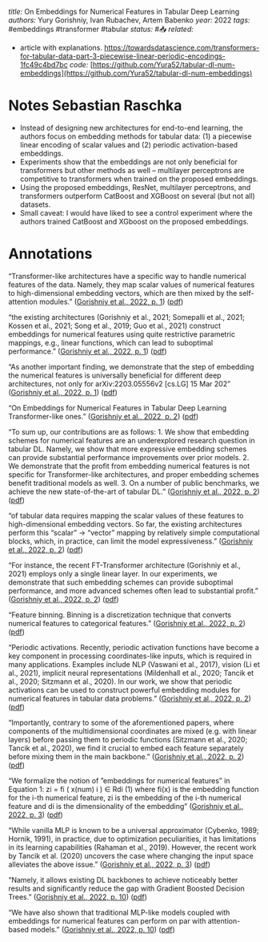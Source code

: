 *title:* On Embeddings for Numerical Features in Tabular Deep Learning
*authors:* Yury Gorishniy, Ivan Rubachev, Artem Babenko
*year:* 2022
*tags:* #embeddings #transformer #tabular
*status:* #📥
*related:*
- article with explanations. https://towardsdatascience.com/transformers-for-tabular-data-part-3-piecewise-linear-periodic-encodings-1fc49c4bd7bc
*code:* [https://github.com/Yura52/tabular-dl-num-embeddings](https://github.com/Yura52/tabular-dl-num-embeddings)
# Notes Sebastian Raschka
-   Instead of designing new architectures for end-to-end learning, the authors focus on embedding methods for tabular data: (1) a piecewise linear encoding of scalar values and (2) periodic activation-based embeddings.
-   Experiments show that the embeddings are not only beneficial for transformers but other methods as well – multilayer perceptrons are competitive to transformers when trained on the proposed embeddings.
-   Using the proposed embeddings, ResNet, multilayer perceptrons, and transformers outperform CatBoost and XGBoost on several (but not all) datasets.
-   Small caveat: I would have liked to see a control experiment where the authors trained CatBoost and XGboost on the proposed embeddings.

# Annotations

“Transformer-like architectures have a specific way to handle numerical features of the data. Namely, they map scalar values of numerical features to high-dimensional embedding vectors, which are then mixed by the self-attention modules.” ([Gorishniy et al., 2022, p. 1](zotero://select/library/items/V9AJAB5T)) ([pdf](zotero://open-pdf/library/items/YMZCLKEQ?page=1&annotation=NINXYJZY))

“the existing architectures (Gorishniy et al., 2021; Somepalli et al., 2021; Kossen et al., 2021; Song et al., 2019; Guo et al., 2021) construct embeddings for numerical features using quite restrictive parametric mappings, e.g., linear functions, which can lead to suboptimal performance.” ([Gorishniy et al., 2022, p. 1](zotero://select/library/items/V9AJAB5T)) ([pdf](zotero://open-pdf/library/items/YMZCLKEQ?page=1&annotation=MFFC6S4Z))

“As another important finding, we demonstrate that the step of embedding the numerical features is universally beneficial for different deep architectures, not only for arXiv:2203.05556v2 [cs.LG] 15 Mar 202” ([Gorishniy et al., 2022, p. 1](zotero://select/library/items/V9AJAB5T)) ([pdf](zotero://open-pdf/library/items/YMZCLKEQ?page=1&annotation=7CKCYKGR))

“On Embeddings for Numerical Features in Tabular Deep Learning Transformer-like ones.” ([Gorishniy et al., 2022, p. 2](zotero://select/library/items/V9AJAB5T)) ([pdf](zotero://open-pdf/library/items/YMZCLKEQ?page=2&annotation=9QIH6IRL))

“To sum up, our contributions are as follows: 1. We show that embedding schemes for numerical features are an underexplored research question in tabular DL. Namely, we show that more expressive embedding schemes can provide substantial performance improvements over prior models. 2. We demonstrate that the profit from embedding numerical features is not specific for Transformer-like architectures, and proper embedding schemes benefit traditional models as well. 3. On a number of public benchmarks, we achieve the new state-of-the-art of tabular DL.” ([Gorishniy et al., 2022, p. 2](zotero://select/library/items/V9AJAB5T)) ([pdf](zotero://open-pdf/library/items/YMZCLKEQ?page=2&annotation=UI5Y5QHM))

“of tabular data requires mapping the scalar values of these features to high-dimensional embedding vectors. So far, the existing architectures perform this “scalar” → “vector” mapping by relatively simple computational blocks, which, in practice, can limit the model expressiveness.” ([Gorishniy et al., 2022, p. 2](zotero://select/library/items/V9AJAB5T)) ([pdf](zotero://open-pdf/library/items/YMZCLKEQ?page=2&annotation=T2YTSPF2))

“For instance, the recent FT-Transformer architecture (Gorishniy et al., 2021) employs only a single linear layer. In our experiments, we demonstrate that such embedding schemes can provide suboptimal performance, and more advanced schemes often lead to substantial profit.” ([Gorishniy et al., 2022, p. 2](zotero://select/library/items/V9AJAB5T)) ([pdf](zotero://open-pdf/library/items/YMZCLKEQ?page=2&annotation=XSUAFFCC))

“Feature binning. Binning is a discretization technique that converts numerical features to categorical features.” ([Gorishniy et al., 2022, p. 2](zotero://select/library/items/V9AJAB5T)) ([pdf](zotero://open-pdf/library/items/YMZCLKEQ?page=2&annotation=9BSQITEB))

“Periodic activations. Recently, periodic activation functions have become a key component in processing coordinates-like inputs, which is required in many applications. Examples include NLP (Vaswani et al., 2017), vision (Li et al., 2021), implicit neural representations (Mildenhall et al., 2020; Tancik et al., 2020; Sitzmann et al., 2020). In our work, we show that periodic activations can be used to construct powerful embedding modules for numerical features in tabular data problems.” ([Gorishniy et al., 2022, p. 2](zotero://select/library/items/V9AJAB5T)) ([pdf](zotero://open-pdf/library/items/YMZCLKEQ?page=2&annotation=7I8I5FY6))

“Importantly, contrary to some of the aforementioned papers, where components of the multidimensional coordinates are mixed (e.g. with linear layers) before passing them to periodic functions (Sitzmann et al., 2020; Tancik et al., 2020), we find it crucial to embed each feature separately before mixing them in the main backbone.” ([Gorishniy et al., 2022, p. 2](zotero://select/library/items/V9AJAB5T)) ([pdf](zotero://open-pdf/library/items/YMZCLKEQ?page=2&annotation=3MJWVU9F))

“We formalize the notion of ”embeddings for numerical features” in Equation 1: zi = fi ( x(num) i ) ∈ Rdi (1) where fi(x) is the embedding function for the i-th numerical feature, zi is the embedding of the i-th numerical feature and di is the dimensionality of the embedding” ([Gorishniy et al., 2022, p. 3](zotero://select/library/items/V9AJAB5T)) ([pdf](zotero://open-pdf/library/items/YMZCLKEQ?page=3&annotation=FFCWQQQY))

“While vanilla MLP is known to be a universal approximator (Cybenko, 1989; Hornik, 1991), in practice, due to optimization peculiarities, it has limitations in its learning capabilities (Rahaman et al., 2019). However, the recent work by Tancik et al. (2020) uncovers the case where changing the input space alleviates the above issue.” ([Gorishniy et al., 2022, p. 3](zotero://select/library/items/V9AJAB5T)) ([pdf](zotero://open-pdf/library/items/YMZCLKEQ?page=3&annotation=BREYEZN8))

“Namely, it allows existing DL backbones to achieve noticeably better results and significantly reduce the gap with Gradient Boosted Decision Trees.” ([Gorishniy et al., 2022, p. 10](zotero://select/library/items/V9AJAB5T)) ([pdf](zotero://open-pdf/library/items/YMZCLKEQ?page=10&annotation=DBBANJNW))

“We have also shown that traditional MLP-like models coupled with embeddings for numerical features can perform on par with attention-based models.” ([Gorishniy et al., 2022, p. 10](zotero://select/library/items/V9AJAB5T)) ([pdf](zotero://open-pdf/library/items/YMZCLKEQ?page=10&annotation=45RQWPSH))